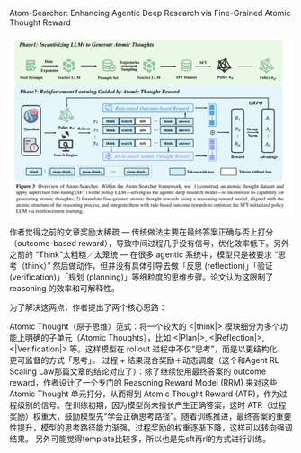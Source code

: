 Atom-Searcher: Enhancing Agentic Deep Research via Fine-Grained Atomic Thought Reward

![](.12_Atom-Searcher_images/acd13b8b.png)

作者觉得之前的文章奖励太稀疏 — 传统做法主要在最终答案正确与否上打分（outcome-based reward），导致中间过程几乎没有信号，优化效率低下。另外之前的 “Think”太粗糙／太笼统 — 在很多 agentic 系统中，模型只是被要求 “思考（think）” 然后做动作，但并没有具体引导去做「反思 (reflection)」「验证 (verification)」「规划 (planning)」等细粒度的思维步骤。论文认为这限制了 reasoning 的效率和可解释性。

为了解决这两点，作者提出了两个核心思路：

Atomic Thought（原子思维）范式：将一个较大的 <|think|> 模块细分为多个功能上明确的子单元（Atomic Thoughts），比如 <|Plan|>, <|Reflection|>, <|Verification|> 等。这样模型在 rollout 过程中不仅“思考”，而是以更结构化、更可监督的方式「思考」。
过程 + 结果混合奖励＋动态调度（这个和Agent RL Scaling Law那篇文章的结论对应了）：除了继续使用最终答案的 outcome reward，作者设计了一个专门的 Reasoning Reward Model (RRM) 来对这些 Atomic Thought 单元打分，从而得到 Atomic Thought Reward (ATR)，作为过程级别的信号。在训练初期，因为模型尚未擅长产生正确答案，这时 ATR（过程奖励）权重大，鼓励模型先“学会正确思考路径”。随着训练推进，最终答案的重要性提升，模型的思考路径能力渐强，过程奖励的权重逐渐下降，这样可以转向强调结果。
另外可能觉得template比较多，所以也是先sft再rl的方式进行训练。
